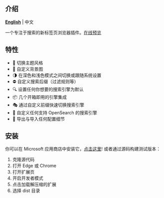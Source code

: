 ## 介绍

**[English](./README.md)** | 中文

一个专注于搜索的新标签页浏览器插件。[在线预览](https://guangzan.github.io/tinytab/#/)

## 特性

-   🎨 切换主题风格
-   🍍 自定义背景图
-   🌗 在深色和浅色模式之间切换或跟随系统设置
-   ⛔ 自定义搜索后缀（过滤规则等）
-   🔍 设置任何你想要的搜索引擎为默认
-   📦 几个开箱即用的引擎集成
-   🎭 通过自定义前缀快速切换搜索引擎
-   🌌 自定义任何支持 OpenSearch 的搜索引擎
-   🍉 导出与导入任何配置细节

## 安装

你可以在 Microsoft 应用商店中安装它，[点击这里](https://microsoftedge.microsoft.com/addons/detail/tinytab/apehhlijbbfgppmhjpmblkaocmekfmaf)! 或者通过源码构建测试版本：

1. 克隆源代码
2. 打开 Edge 或 Chrome
3. 打开扩展页
4. 开启开发者模式
5. 点击加载解压缩的扩展
6. 选择 dist 目录
